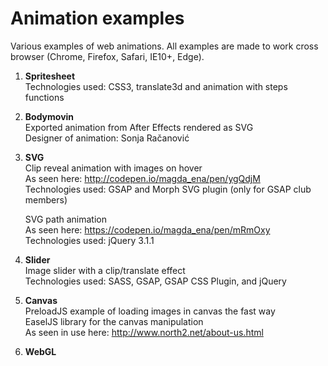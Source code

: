 # Animation examples
Various examples of web animations.
All examples are made to work cross browser (Chrome, Firefox, Safari, IE10+, Edge).

1. <b>Spritesheet</b>  
   Technologies used: CSS3, translate3d and animation with steps functions   
   
2. <b>Bodymovin</b>  
   Exported animation from After Effects rendered as SVG  
   Designer of animation: Sonja Račanović  
     
3. <b>SVG</b>  
   Clip reveal animation with images on hover  
   As seen here: http://codepen.io/magda_ena/pen/ygQdjM  
   Technologies used: GSAP and Morph SVG plugin (only for GSAP club members)    
   
   SVG path animation  
   As seen here: https://codepen.io/magda_ena/pen/mRmOxy  
   Technologies used: jQuery 3.1.1  
     
4. <b>Slider</b>  
   Image slider with a clip/translate effect  
   Technologies used: SASS, GSAP, GSAP CSS Plugin, and jQuery  
     
5. <b>Canvas</b>  
   PreloadJS example of loading images in canvas the fast way  
   EaselJS library for the canvas manipulation  
   As seen in use here: http://www.north2.net/about-us.html
   
6. <b>WebGL</b>  
   

